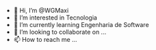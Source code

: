 - 👋 Hi, I’m @WGMaxi
- 👀 I’m interested in Tecnologia
- 🌱 I’m currently learning Engenharia de Software
- 💞️ I’m looking to collaborate on ...
- 📫 How to reach me ...

<!---
WGMaxi/WGMaxi is a ✨ special ✨ repository because its `README.md` (this file) appears on your GitHub profile.
You can click the Preview link to take a look at your changes.
--->
